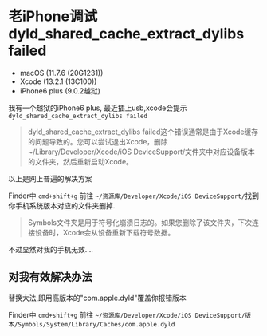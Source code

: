# 老iPhone调试dyld_shared_cache_extract_dylibs failed

* macOS (11.7.6 (20G1231))
* Xcode (13.2.1 (13C100))
* iPhone6 plus (9.0.2越狱)

我有一个越狱的iPhone6 plus, 最近插上usb,xcode会提示`dyld_shared_cache_extract_dylibs failed`

> dyld_shared_cache_extract_dylibs failed这个错误通常是由于Xcode缓存的问题导致的。您可以尝试退出Xcode，删除~/Library/Developer/Xcode/iOS DeviceSupport/文件夹中对应设备版本的文件夹，然后重新启动Xcode。

以上是网上普遍的解决方案

Finder中 `cmd+shift+g` 前往 `~/资源库/Developer/Xcode/iOS DeviceSupport/`找到你手机系统版本对应的文件夹删掉.

> Symbols文件夹是用于符号化崩溃日志的。如果您删除了该文件夹，下次连接设备时，Xcode会从设备重新下载符号数据。


不过显然对我的手机无效....

## 对我有效解决办法

替换大法,即用高版本的"com.apple.dyld"覆盖你报错版本

Finder中 `cmd+shift+g` 前往 `~/资源库/Developer/Xcode/iOS DeviceSupport/版本/Symbols/System/Library/Caches/com.apple.dyld`

